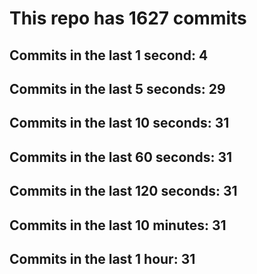 # This repo has 1627 commits

## Commits in the last 1 second: 4
## Commits in the last 5 seconds: 29
## Commits in the last 10 seconds: 31
## Commits in the last 60 seconds: 31
## Commits in the last 120 seconds: 31
## Commits in the last 10 minutes: 31
## Commits in the last 1 hour: 31
